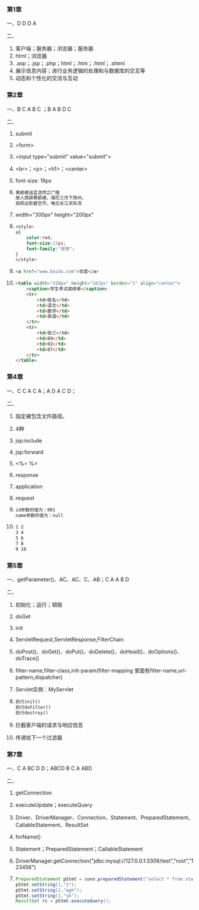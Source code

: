 ### 第1章

一、D D D A

二、

1. 客户端；服务器；浏览器；服务器
2. html；浏览器
3. .asp；.jsp；.php；html；.htm；.html；.shtml
4. 展示信息内容；进行业务逻辑的处理和与数据库的交互等
5. 动态和个性化的交流与互动

### 第2章

一、B C A B C ；B A B D C

二、

1. submit

2. \<form\>

3. \<input type="submit" value="submit"\>

4. \<br\>；\<p\>；\<h1\>；\<center\>

5. font-size: 16px

6. ```tex
   黄鹤楼送孟浩然之广陵
   故人西辞黄鹤楼，烟花三月下扬州。
   孤帆远影碧空尽，唯见长江天际流
   ```

7. width="300px" height="200px"

8. ```css
   <style>
   a{
       color:red;
       font-size:15px;
       font-family:"宋体";
   }
   </style>
   ```

   

9. ```html
   <a href="www.baidu.com">百度</a>
   ```

10. ```html
    <table width="318px" height="167px" border="1" align="center">
        <caption>学生考试成绩单</caption>
        <tr>
        	<td>姓名</td>
        	<td>语文</td>
        	<td>数学</td>
        	<td>英语</td>
        </tr>
        <tr>
        	<td>张三</td>
        	<td>89</td>
        	<td>92</td>
        	<td>87</td>
        </tr>
    </table>
    ```

### 第4章

一、C C A C A；A D A C D；

二、

1. 指定被包含文件路径。

2. 4种

3. jsp:include

4.  jsp:forward

5. <%= %>

6. response

7. application

8. request

9. ```tex
   id参数的值为：001
   name参数的值为：null
   ```

10. ```tex
    1 2
    3 4
    5 6
    7 8
    9 10
    ```


### 第5章

一、getParameter()、AC、AC、C、AB；C A A B D

二、

1. 初始化；运行；销毁

2. doGet

3. init

4. ServletRequest,ServletResponse,FilterChain

5. doPost()、doGet()、doPut()、doDelete()、doHead()、doOptions()、doTrace()

6. filter-name,filter-class,init-param(filter-mapping 里面有filter-name,url-pattern,dispatcher)

7. Servlet实例：MyServlet

8. ```tex
   执行init()
   执行doFilter()
   执行destroy()
   ```

9. 拦截客户端的请求与响应信息

10. 传递给下一个过滤器

### 第7章

一、C A BC D D；ABCD B C A ABD

二、

1. getConnection

2. executeUpdate；executeQuery

3. Driver、DriverManager、Connection、Statement、PreparedStatement、CallableStatement、ResultSet

3. forName()

3. Statement；PreparedStatement；CallableStatement

6. DriverManager.getConnection("jdbc:mysql://127.0.0.1:3306/test","root","123456")

5. ```java
   PreparedStatement pStmt = conn.preparedStatement("select * from stable_name where id = ? and (name = ? or name = ?)");
   pStmt.setString(1,"1");
   pStmt.setString(2,"wgh");
   pStmt.setString(3,"sk");
   ResultSet rs = pStmt.executeQuery();
   ```
   
   
